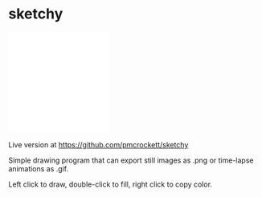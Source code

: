 # sketchy

<img src="./images/sketchy1.gif" width="200" />

Live version at https://github.com/pmcrockett/sketchy

Simple drawing program that can export still images as .png or time-lapse animations as .gif.

Left click to draw, double-click to fill, right click to copy color.